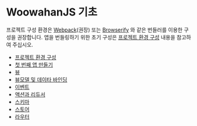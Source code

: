 # WoowahanJS 기초

프로젝트 구성 환경은 [Webpack](https://webpack.github.io)(권장) 또는 [Browserify](http://browserify.org) 와 같은 번들러를 이용한 구성을 권장합니다.
앱을 번들링하기 위한 초기 구성은 [프로젝트 환경 구성](./project-steup.md) 내용을 참고하여 주십시오.

* [프로젝트 환경 구성](./project-steup.md)
* [첫 번째 앱 만들기](./first-app.md)
* [뷰](./view.md)
* [뷰모델 및 데이타 바인딩](./view-model.md)
* [이벤트](./event.md)
* [액션과 리듀서](./action-reducer.md)
* [스키마](./schema.md)
* [스토어](./store.md)
* [라우터](./route.md)
